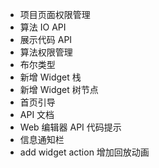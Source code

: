 - 项目页面权限管理
- 算法 IO API
- 展示代码 API
- 算法权限管理
- 布尔类型
- 新增 Widget 栈
- 新增 Widget 树节点
- 首页引导
- API 文档
- Web 编辑器 API 代码提示
- 信息通知栏
- add widget action 增加回放动画